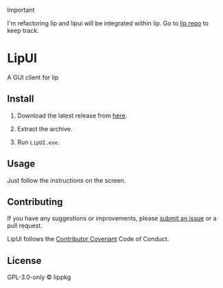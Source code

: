 > [!IMPORTANT]
> I'm refactoring lip and lipui will be integrated within lip. Go to [lip repo](https://github.com/futrime/lip) to keep track.

# LipUI

A GUI client for lip

## Install

1. Download the latest release from [here](https://github.com/lippkg/LipUI/releases).

2. Extract the archive.

3. Run `LipUI.exe`.

## Usage

Just follow the instructions on the screen.

## Contributing

If you have any suggestions or improvements, please [submit an issue](https://github.com/lippkg/LipUI/issues) or a pull request.

LipUI follows the [Contributor Covenant](https://www.contributor-covenant.org/version/2/1/code_of_conduct/) Code of Conduct.

## License

GPL-3.0-only © lippkg
